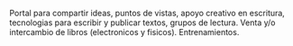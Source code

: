 Portal para compartir ideas, puntos de vistas, apoyo creativo en escritura, tecnologias para escribir y publicar textos, grupos de lectura.
Venta y/o intercambio de libros (electronicos y fisicos).
Entrenamientos.
